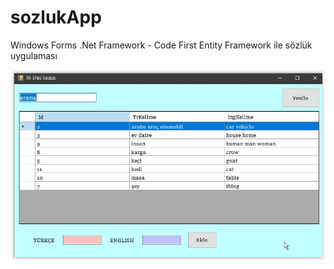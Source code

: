 # sozlukApp
 Windows Forms .Net Framework - Code First Entity Framework ile sözlük uygulaması
 
 ![](https://github.com/tbagriyanik/WinForms-CodeFirst-sozlukApp-19-/blob/main/Screen%20Shot%2005-13-22%20at%2010.46%20AM.JPG)
